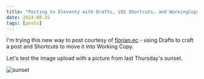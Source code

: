 ```yaml
---
title: "Posting to Eleventy with Drafts, iOS Shortcuts, and WorkingCopy"
date: 2024-08-25
tags: [posts]
---
```



I'm trying this new way to post courtesy of <a href="https://florian.ec/blog/post-to-eleventy-ios-drafts-shortcuts-working-copy" rel="noopener noreferrer">florian.ec</a> - using Drafts to craft a post and Shortcuts to move it into Working Copy.

Let's test the image upload with a picture from last Thursday's sunset.

![sunset](/posts/posting-to-eleventy-with-drafts-ios-shortcuts-and-workingcopy/sunset.jpeg)